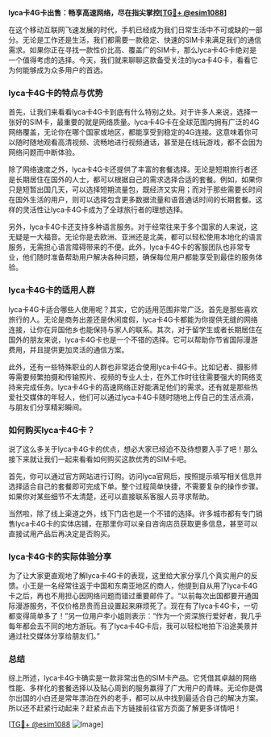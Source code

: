 **lyca卡4G卡出售：畅享高速网络，尽在指尖掌控[[TG💪+ @esim1088](https://t.me/s/esim1088)]**

在这个移动互联网飞速发展的时代，手机已经成为我们日常生活中不可或缺的一部分。无论是工作还是生活，我们都需要一款稳定、快速的SIM卡来满足我们的通信需求。如果你正在寻找一款性价比高、覆盖广的SIM卡，那么lyca卡4G卡绝对是一个值得考虑的选择。今天，我们就来聊聊这款备受关注的lyca卡4G卡，看看它为何能够成为众多用户的首选。

### lyca卡4G卡的特点与优势

首先，让我们来看看lyca卡4G卡到底有什么特别之处。对于许多人来说，选择一张好的SIM卡，最重要的就是网络质量。lyca卡4G卡在全球范围内拥有广泛的4G网络覆盖，无论你在哪个国家或地区，都能享受到稳定的4G连接。这意味着你可以随时随地观看高清视频、流畅地进行视频通话，甚至是在线玩游戏，都不会因为网络问题而中断体验。

除了网络速度之外，lyca卡4G卡还提供了丰富的套餐选择。无论是短期旅行者还是长期居住在国外的人士，都可以根据自己的需求选择合适的套餐。例如，如果你只是短暂出国几天，可以选择短期流量包，既经济又实用；而对于那些需要长时间在国外生活的用户，则可以选择包含更多数据流量和语音通话时间的长期套餐。这样的灵活性让lyca卡4G卡成为了全球旅行者的理想选择。

另外，lyca卡4G卡还支持多种语言服务。对于经常往来于多个国家的人来说，这无疑是一大福音。无论你是去欧洲、亚洲还是北美，都可以轻松使用本地化的语言服务，无需担心语言障碍带来的不便。此外，lyca卡4G卡的客服团队也非常专业，他们随时准备帮助用户解决各种问题，确保每位用户都能享受到最佳的服务体验。

### lyca卡4G卡的适用人群

lyca卡4G卡适合哪些人使用呢？其实，它的适用范围非常广泛。首先是那些喜欢旅行的人。无论是商务出差还是休闲度假，lyca卡4G卡都能为你提供无缝的网络连接，让你在异国他乡也能保持与家人的联系。其次，对于留学生或者长期居住在国外的朋友来说，lyca卡4G卡也是一个不错的选择。它可以帮助你节省国际漫游费用，并且提供更加灵活的通信方案。

此外，还有一些特殊职业的人群也非常适合使用lyca卡4G卡。比如记者、摄影师等需要频繁拍摄和传输照片、视频的专业人士，在外工作时往往需要强大的网络支持来完成任务。lyca卡4G卡的高速网络正好能满足他们的需求。还有就是那些热爱社交媒体的年轻人，他们可以通过lyca卡4G卡随时随地上传自己的生活点滴，与朋友们分享精彩瞬间。

### 如何购买lyca卡4G卡？

说了这么多关于lyca卡4G卡的优点，想必大家已经迫不及待想要入手了吧！那么接下来就让我们一起来看看如何购买这款优秀的SIM卡吧。

首先，你可以通过官方网站进行订购。访问lyca官网后，按照提示填写相关信息并选择适合自己的套餐即可完成下单。整个过程简单快捷，不需要复杂的操作步骤。如果你对某些细节不太清楚，还可以直接联系客服人员寻求帮助。

当然啦，除了线上渠道之外，线下门店也是一个不错的选择。许多城市都有专门销售lyca卡4G卡的实体店铺，在那里你可以亲自咨询店员获取更多信息，甚至可以直接试用产品后再决定是否购买。

### lyca卡4G卡的实际体验分享

为了让大家更直观地了解lyca卡4G卡的表现，这里给大家分享几个真实用户的反馈。小王是一名经常往返于中国和东南亚地区的商人，他提到自从用了lyca卡4G卡之后，再也不用担心因网络问题而错过重要邮件了。“以前每次出国都要开通国际漫游服务，不仅价格昂贵而且设置起来麻烦死了。现在有了lyca卡4G卡，一切都变得简单多了！”另一位用户李小姐则表示：“作为一个资深旅行爱好者，我几乎每年都会去不同的地方游玩。有了lyca卡4G卡后，我可以轻松地拍下沿途美景并通过社交媒体分享给朋友们。”

### 总结

综上所述，lyca卡4G卡确实是一款非常出色的SIM卡产品。它凭借其卓越的网络性能、多样化的套餐选择以及贴心周到的服务赢得了广大用户的青睐。无论你是偶尔出国的小白还是常年漂泊在外的老手，都可以从中找到最适合自己的解决方案。所以还不赶紧行动起来？赶紧点击下方链接前往官方页面了解更多详情吧！

[[TG💪+ @esim1088](https://t.me/s/esim1088) ![Image](https://i.postimg.cc/4NQfJmqS/Snipaste-2025-05-13-00-14-12.png)]